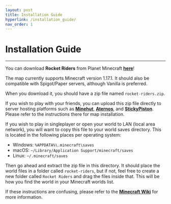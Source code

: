 ```yaml
---
layout: post
title: Installation Guide
hyperlink: /installation_guide/
nav_order: 1
---
```

# **Installation Guide**
---

You can download **Rocket Riders** from Planet Minecraft **[here](https://www.planetminecraft.com/project/rocket-riders/)**!

The map currently supports Minecraft version 1.17.1. It should also be compatible with Spigot/Paper servers, although Vanilla is preferred.

When you download it, you should have a zip file named `rocket-riders.zip`.

If you wish to play with your friends, you can upload this zip file directly to server hosting platforms such as **[Minehut](https://minehut.com/)**, **[Aternos](https://aternos.org/)**, and **[StickyPiston](https://stickypiston.co/)**. Please refer to the instructions there for map installation.

If you wish to play in singleplayer or open your world to LAN (local area network), you will want to copy this file to your world saves directory. This is located in the following places per operating system:
- Windows: `%APPDATA%\.minecraft\saves`
- macOS: `~/Library/Application Support/minecraft/saves`
- Linux: `~/.minecraft/saves`

Then go ahead and extract the zip file in this directory. It should place the world files in a folder called `rocket-riders`, but if not, feel free to create a new folder called `Rocket Riders` and drag the files inside that. This will be how you find the world in your Minecraft worlds list.

If these instructions are confusing, please refer to the **[Minecraft Wiki](https://minecraft.fandom.com/wiki/Tutorials/Map_downloads)** for more information.